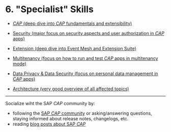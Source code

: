 # 6. "Specialist" Skills

- [*CAP* (deep dive into *CAP* fundamentals and extensibility)](https://github.com/msg-CareerPaths/sap-cap-persona/blob/main/specialist-skills/a-CAP-Specialist.md)

- [Security (major focus on security aspects and user authorization in *CAP* apps)](https://github.com/msg-CareerPaths/sap-cap-persona/blob/main/specialist-skills/b-Security-Specialist.md)

- [Extension (deep dive into Event Mesh and Extension Suite)](https://github.com/msg-CareerPaths/sap-cap-persona/blob/main/specialist-skills/c-Extension-Specialist.md)

- [Multitenancy (focus on how to run and test *CAP* apps in multitenancy mode)](https://github.com/msg-CareerPaths/sap-cap-persona/blob/main/specialist-skills/d-Multitenancy-Specialist.md)

- [Data Privacy & Data Security (focus on personal data management in *CAP* apps)](https://github.com/msg-CareerPaths/sap-cap-persona/blob/main/specialist-skills/e-Data-Privacy-%26-Data-Security-Specialist.md)

- [Architecture (very good overview of all affected topics)](https://github.com/msg-CareerPaths/sap-cap-persona/blob/main/specialist-skills/f-Architecture-Specialist.md)

---

Socialize wiht the SAP *CAP* community by:

- following the [SAP *CAP* community](https://community.sap.com/topics/cloud-application-programming) or asking/answering questions, staying informed about release notes, changelogs, etc.
- reading [blog posts about SAP *CAP*](https://community.sap.com/search/?ct=blog&mt=9f13aee1-834c-4105-8e43-ee442775e5ce&q=cloud%20application%20programming)
